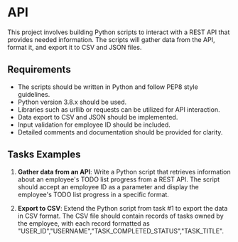 # API

This project involves building Python scripts to interact with a REST API that provides needed information. The scripts will gather data from the API, format it, and export it to CSV and JSON files.

## Requirements
- The scripts should be written in Python and follow PEP8 style guidelines.
- Python version 3.8.x should be used.
- Libraries such as urllib or requests can be utilized for API interaction.
- Data export to CSV and JSON should be implemented.
- Input validation for employee ID should be included.
- Detailed comments and documentation should be provided for clarity.

## Tasks Examples
1. **Gather data from an API**: Write a Python script that retrieves information about an employee's TODO list progress from a REST API. The script should accept an employee ID as a parameter and display the employee's TODO list progress in a specific format.

2. **Export to CSV**: Extend the Python script from task #1 to export the data in CSV format. The CSV file should contain records of tasks owned by the employee, with each record formatted as "USER_ID","USERNAME","TASK_COMPLETED_STATUS","TASK_TITLE".
